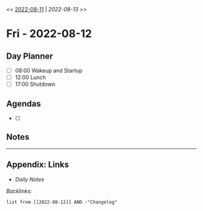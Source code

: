 \<\< [2022-08-11](2022-08-11.md) | *2022-08-13* >>

# Fri - 2022-08-12

## Day Planner

* [ ] 08:00 Wakeup and Startup
* [ ] 12:00 Lunch
* [ ] 17:00 Shutdown

## Agendas

* [ ] 

## Notes

---

## Appendix: Links

* *Daily Notes*

*Backlinks:*

````dataview
list from [[2022-08-12]] AND -"Changelog"
````
